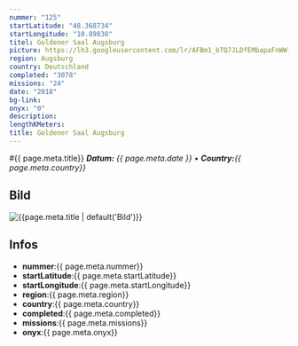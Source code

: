 ```yaml
---
nummer: "125"
startLatitude: "48.368734"
startLongitude: "10.89838"
titel: Goldener Saal Augsburg
picture: https://lh3.googleusercontent.com/lr/AFBm1_bTQ7JLDfEMbapaFnWW1R_hrbRfYcq7Aw2q6ctU-2RODvAYnXPOz1KYxBnyGzOeCXrjViIr7lSVh5rH7RZInozZESSfYZxLFFnI63LEtpoOkRvpsciLCJMcopAVOhNaKAYW9Afsg0LoO9E7IFngw4MS2bD8o_EyGiDGSZj5qWOBxV6SJ1ledYxhK1YVy56Zs8z4I8U54Wvj1jynAXBeOY6NABdgQ3oRQ625SyoOZtOUzFsI0hz5T0vLC1bBShODRdZvS-CfmfnwqIpbtoMK0FFeXTwV53y9ayf0c5e7kxJqW-s2L79XK21I8iifzjvKxxF-XcCPwDlMG10fdb8uhaE40MhHN8lxJu-dZ6MYkxLrMWhrTc7UnJKAmWSwNoZWBrMOE2InDby7KuEYjrxOwFKyFKeD2-yK9W_xRvDmauw1YIMuXMgEE8-pX-zn36ea5REcc8nmBroLbg525uUwbTMPMjcsaPKGYxv6sVRBsqBBBV6ha6-tjbUiF84a6MQIAYF7SpA-oAzJPqEZl_dfxgLiZQMsmn3YVoW9pN6Dmk-4OL9lMmTMPuGVlL_uV2a4VhacLq6s61k89vHfTw8R7k4RKAQv05IcjQurJgbgYhFHZzwR8qjZfrXVIDqmr5aoKKSNNBqhM2w6yDeyZ2o3rgS4gAJvXpy4EbOdLA9kTlMaLD03PETqxflSIeRNJPQDPng2aSNlN_0XsbP6z3BVXsHkkR-VKsV-vvHd0oMEXhD8cdxFVqXQdQIp7T2jf571rp0VVfSjO1WcySq6egjlzq2b-fEMGxGedhyREc6dm27WmN7uYvzbBW7yLS4rOud7OREZVkW_uD1E6jLo5tEHhx7jld8r3HVdaysd
region: Augsburg
country: Deutschland
completed: "3078"
missions: "24"
date: "2018"
bg-link: 
onyx: "0"
description: 
lengthKMeters: 
title: Goldener Saal Augsburg
---
```


#{{ page.meta.title}}
_**Datum:** {{ page.meta.date }} • **Country:**{{ page.meta.country}}_

## Bild
![{{page.meta.title | default('Bild')}}]({{page.meta.picture}})

## Infos
- **nummer**:{{ page.meta.nummer}}
- **startLatitude**:{{ page.meta.startLatitude}}
- **startLongitude**:{{ page.meta.startLongitude}}
- **region**:{{ page.meta.region}}
- **country**:{{ page.meta.country}}
- **completed**:{{ page.meta.completed}}
- **missions**:{{ page.meta.missions}}
- **onyx**:{{ page.meta.onyx}}


